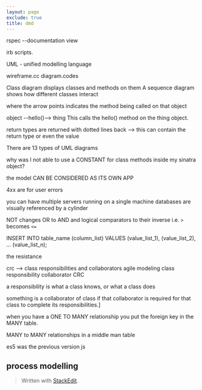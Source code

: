 ```yaml
---
layout: page
exclude: true
title: dmd
---
```


rspec --documentation view

irb scripts.

UML - unified modelling language

wireframe.cc
diagram.codes

Class diagram displays classes and methods on them
A sequence diagram shows how different classes interact

where the arrow points indicates the method being called on that object

object --hello()--> thing
This calls the hello() method on the thing object.

return types are returned with dotted lines back --> this can contain the return type or even the value

There are 13 types of UML diagrams


why was I not able to use a CONSTANT for class methods inside my sinatra object?

the model CAN BE CONSIDERED AS ITS OWN APP

4xx are for user errors

you can have multiple servers running on a single machine
databases are visually referenced by a cylinder


NOT changes OR to AND and logical comparators to their inverse i.e. `>` becomes `<=`

INSERT INTO table_name (column_list)
VALUES
    (value_list_1),
    (value_list_2),
    ...
    (value_list_n);

the resistance

crc --> class responsibilities and collaborators
agile modeling class responsibility collaborator CRC

a responsibility is what a class knows, or what a class does

something is a collaborator of class if that collaborator is required for that class to complete its responsibilities.]

when you have a ONE TO MANY relationship you put the foreign key in the MANY table.

MANY to MANY relationships in a middle man table

es5 was the previous version js
## process modelling


> Written with [StackEdit](https://stackedit.io/).
<!--stackedit_data:
eyJoaXN0b3J5IjpbMTY2ODY3Njg0MSwtMTkyODA4MjgsMTk0MT
I4NTg1MywtNjI2NzM4MTczLC0xOTg3NjI5MzQsLTE2NDQ4NDc2
OTAsLTY0OTYyMDAzMywtMjA4NTA1MTk3MSwtMjAzNTg3OTQwNi
wtMTEzMjg0NjEzNywxODAxNTc1Nzk4LDE5MTY3OTE3MjUsLTEw
OTQ3MjM5NTEsLTEzMzM0ODQwMTldfQ==
-->